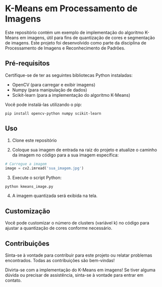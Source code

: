 # K-Means em Processamento de Imagens

Este repositório contém um exemplo de implementação do algoritmo K-Means em imagens, útil para fins de quantização de cores e segmentação de imagens. Este projeto foi desenvolvido como parte da disciplina de Processamento de Imagens e Reconhecimento de Padrões.

## Pré-requisitos

Certifique-se de ter as seguintes bibliotecas Python instaladas:

- OpenCV (para carregar e exibir imagens)
- Numpy (para manipulação de dados)
- Scikit-learn (para a implementação do algoritmo K-Means)

Você pode instalá-las utilizando o pip:

```
pip install opencv-python numpy scikit-learn
```


## Uso

1. Clone este repositório


2. Coloque sua imagem de entrada na raiz do projeto e atualize o caminho da imagem no código para a sua imagem específica:

```python
# Carregue a imagem
image = cv2.imread('sua_imagem.jpg')

```
3. Execute o script Python:
```
python kmeans_image.py

```
4. A imagem quantizada será exibida na tela.

## Customização

Você pode customizar o número de clusters (variável k) no código para ajustar a quantização de cores conforme necessário.

## Contribuições

Sinta-se à vontade para contribuir para este projeto ou relatar problemas encontrados. Todas as contribuições são bem-vindas!





Divirta-se com a implementação do K-Means em imagens! Se tiver alguma dúvida ou precisar de assistência, sinta-se à vontade para entrar em contato.
